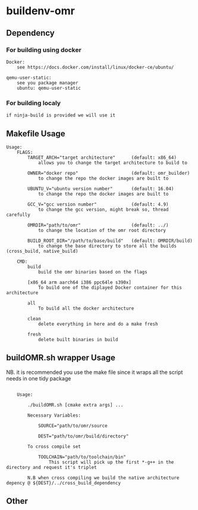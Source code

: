 
# buildenv-omr

## Dependency

### For building using docker
    Docker:
        see https://docs.docker.com/install/linux/docker-ce/ubuntu/

    qemu-user-static:
        see you package manager
        ubuntu: qemu-user-static

### For building localy

    if ninja-build is provided we will use it 
    
## Makefile Usage
```
Usage:
	FLAGS:
		TARGET_ARCH="target architecture"      (default: x86_64)
			allows you to change the target architecture to build to 

		OWNER="docker repo"                    (default: omr_builder)
			to change the repo the docker images are built to 

		UBUNTU_V="ubuntu version number"       (default: 16.04)
			to change the repo the docker images are built to 

		GCC_V="gcc version number"             (default: 4.9) 
			to change the gcc version, might break so, thread carefully

		OMRDIR="path/to/omr"                   (default: ../) 
			to change the location of the omr root directory 

		BUILD_ROOT_DIR="/path/to/base/build"   (default: OMRDIR/build)
			to change the base directory to store all the builds (cross_build, native_build) 

	CMD:
		build	
			build the omr binaries based on the flags

		[x86_64 arm aarch64 i386 ppc64le s390x]	
			To build one of the diplayed Docker container for this architecture

		all	
			To build all the docker architecture

		clean 
			delete everything in here and do a make fresh

		fresh 
			delete built binaries in build
```
## buildOMR.sh wrapper Usage

NB. it is recommended you use the make file since it wraps all the script needs in one tidy package
```

    Usage:

        ./buildOMR.sh [cmake extra args] ... 

        Necessary Variables:

            SOURCE="path/to/omr/source

            DEST="path/to/omr/build/directory"

        To cross compile set 

            TOOLCHAIN="path/to/toolchain/bin"
                This script will pick up the first *-g++ in the directory and request it's triplet

        N.B when cross compiling we build the native architecture depency @ ${DEST}/../cross_build_dependency
```
## Other

